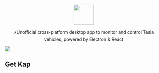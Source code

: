 <p align="center">
  <img src="https://firebasestorage.googleapis.com/v0/b/nikola-ffeaf.appspot.com/o/logonovo.svg?alt=media&token=0370731f-6240-41bb-bb30-db1db4947655" height="64">
  <p align="center">⚡Unofficial cross-platform desktop app to monitor and control Tesla vehicles, powered by Electron & React<p>
<img src="https://firebasestorage.googleapis.com/v0/b/nikola-ffeaf.appspot.com/o/gh.png?alt=media&token=d3efd7ec-f463-4f28-88e7-88954590251a">

## Get Kap
